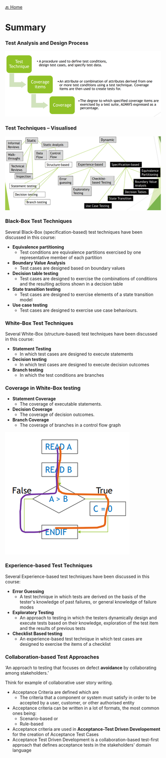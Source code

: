 [🔙 Home](../home.md)


# Summary
### Test Analysis and Design Process
![image17.png](assets/image17.png)

### Test Techniques – Visualised
![image1.png](assets/image1.png)

### Black-Box Test Techniques
Several Black-Box (specification-based) test techniques have been discussed in this course:
* **Equivalence partitioning**
  * Test conditions are equivalence partitions exercised by one representative member of each partition
* **Boundary Value Analysis**
  * Test cases are designed based on boundary values
* **Decision table testing**
  * Test cases are designed to exercise the combinations of conditions and the resulting actions shown in a decision table
* **State transition testing**
  * Test cases are designed to exercise elements of a state transition model
* **Use case testing**
  * Test cases are designed to exercise use case behaviours.

### White-Box Test Techniques
Several White-Box (structure-based) test techniques have been discussed in this course:
* **Statement Testing**
  * In which test cases are designed to execute statements
* **Decision testing**
  * In which test cases are designed to execute decision outcomes
* **Branch testing**
  * In which the test conditions are branches

### Coverage in White-Box testing
* **Statement Coverage**
  * The coverage of executable statements.
* **Decision Coverage**
  * The coverage of decision outcomes.
* **Branch Coverage**
  * The coverage of branches in a control flow graph

![image18.png](assets/image18.png)

### Experience-based Test Techniques
Several Experience-based test techniques have been discussed in this
course:
* **Error Guessing**
  * A test technique in which tests are derived on the basis of the tester's knowledge of past failures, or general knowledge of failure modes
* **Exploratory Testing**
  * An approach to testing in which the testers dynamically design and execute tests based on their knowledge, exploration of the test item and the results of previous tests
* **Checklist Based testing**
  * An experience-based test technique in which test cases are designed to exercise the items of a checklist

### Collaboration-based Test Approaches
‘An approach to testing that focuses on defect **avoidance** by collaborating among stakeholders.’

Think for example of collaborative user story writing.
* Acceptance Criteria are defined which are
  * The criteria that a component or system must satisfy in order to be accepted by a user, customer, or other authorised entity
* Acceptance criteria can be written in a lot of formats, the most common ones being:
  * Scenario-based or
  * Rule-based
* Acceptance criteria are used in **Acceptance-Test Driven Developement** for the creation of Acceptance Test Cases
* Acceptance Test Driven Development is a collaboration-based test-first approach that defines acceptance tests in the stakeholders' domain language